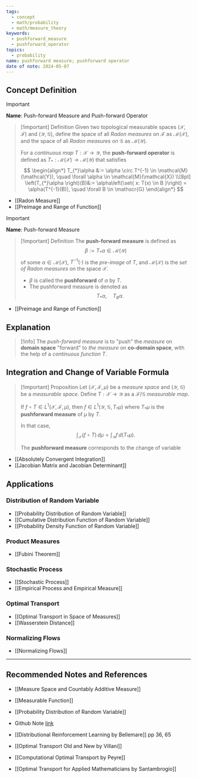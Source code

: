 ```yaml
---
tags:
  - concept
  - math/probability
  - math/measure_theory
keywords:
  - pushforward_measure
  - pushforward_operator
topics:
  - probability
name: pushforward measure; pushforward operator
date of note: 2024-05-07
---
```


## Concept Definition

>[!important]
>**Name**:  Push-forward Measure and Push-forward Operator

>[!important] Definition
>Given two topological measurable spaces $(\mathcal{X}, \mathscr{F})$ and $(\mathcal{Y}, \mathscr{G})$, define the space of all *Radon measures* on $\mathscr{F}$ as $\mathcal{M}(\mathcal{X})$, and the space of all *Radon measures* on $\mathscr{G}$ as $\mathcal{M}(\mathcal{Y})$.
>
>For a *continuous map* $T : \mathcal{X} \rightarrow \mathcal{Y}$,  the **push-forward operator** is defined as $T_{*}: \mathcal{M}(\mathcal{X}) \rightarrow \mathcal{M}(\mathcal{Y})$ that  satisfies 
>$$
> \begin{align*}
> T_{*}\alpha &:= \alpha \circ T^{-1} \in \mathcal{M}(\mathcal{Y}), \quad \forall \alpha \in \mathcal{M}(\mathcal{X}) \\[8pt]
> \left(T_{*}\alpha \right)(B)&:= \alpha\left(\set{ x: T(x) \in B  }\right)  = \alpha(T^{-1}(B)), \quad \forall B \in \mathscr{G}
> \end{align*}
>$$

- [[Radon Measure]]
- [[Preimage and Range of Function]]


>[!important]
>**Name**:  Push-forward Measure

>[!important] Definition
>The **push-forward measure** is defined as $$\beta := T_{*}\alpha \in \mathcal{M}(\mathcal{Y})$$ of some $\alpha \in \mathcal{M}(\mathcal{X})$,  $T^{-1}(\cdot)$ is the *pre-image* of $T$, and $\mathcal{M}(\mathcal{X})$ is the *set of Radon measures* on the space $\mathcal{X}$. 
>- $\beta$ is called the **pushforward** of $\alpha$ by $T$.
>- The pushforward measure is denoted as $$T_{*}\alpha, \quad T_{\#}\alpha.$$

- [[Preimage and Range of Function]]

## Explanation

>[!info]
>The *push-forward measure* is to "push" the *measure* on **domain space** "forward" to *the measure* on **co-domain space**, with the help of a *continuous function* $T$.


## Integration and Change of Variable Formula

>[!important] Proposition
>Let $(\mathcal{X}, \mathscr{F}, \mu)$ be a *measure space* and $(\mathcal{Y}, \mathscr{G})$ be a *measurable space*. Define $T: \mathcal{X} \to \mathcal{Y}$ as a  $\mathscr{F}/\mathscr{G}$ *measurable map*.
>
>If $f \circ T\in L^1(\mathcal{X}, \mathscr{F}, \mu)$, then $f \in L^1(\mathcal{Y}, \mathscr{G}, \, T_{*}\mu)$ where $T_{*}\mu$ is the **pushforward measure** of $\mu$ by $T$.
>
> In that case, 
>$$
>\int_{\mathcal{X}} (f\circ T)\, d\mu = \int_{\mathcal{Y}} f \,d(T_{*}\mu).
>$$
>
>The **pushforward measure** corresponds to the change of variable

- [[Absolutely Convergent Integration]]
- [[Jacobian Matrix and Jacobian Determinant]]


## Applications

### Distribution of Random Variable

- [[Probability Distribution of Random Variable]]
- [[Cumulative Distribution Function of Random Variable]]
- [[Probability Density Function of Random Variable]]

### Product Measures

- [[Fubini Theorem]]

### Stochastic Process 

- [[Stochastic Process]]
- [[Empirical Process and Empirical Measure]]

### Optimal Transport

- [[Optimal Transport in Space of Measures]]
- [[Wasserstein Distance]]

### Normalizing Flows

- [[Normalizing Flows]]



-----------
##  Recommended Notes and References

- [[Measure Space and Countably Additive Measure]]
- [[Measurable Function]]
- [[Probability Distribution of Random Variable]]

- Github Note [link](https://github.com/TianpeiLuke/SelfStudyNotes/tree/master/self-study/probability_and_measure_theory)


- [[Distributional Reinforcement Learning by Bellemare]] pp 36, 65
- [[Optimal Transport Old and New by Villani]]
- [[Computational Optimal Transport by Peyre]]
- [[Optimal Transport for Applied Mathematicians by Santambrogio]]